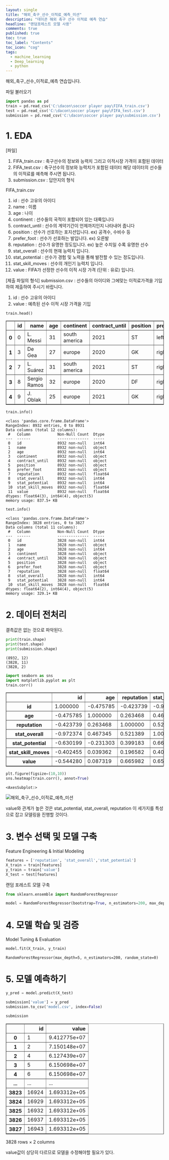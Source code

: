 ```yaml
---
layout: single
title: "해외_축구_선수_이적료_예측_미션"
description: "데이콘 해외 축구 선수 이적료 예측 연습"
headline: "랜덤포레스트 모델 사용"
comments: true
published: true
toc: true
toc_label: "Contents"
toc_icon: "cog"
tags:
  - machine_learning
  - Deep_learning
  - python
---
```


해외_축구_선수_이적료_예측 연습입니다.


파일 불러오기


```python
import pandas as pd
train = pd.read_csv('C:\dacon\soccer player pay\FIFA_train.csv')
test = pd.read_csv('C:\dacon\soccer player pay\FIFA_test.csv')
submission = pd.read_csv('C:\dacon\soccer player pay\submission.csv')
```

# 1. EDA

[파일]
1. FIFA_train.csv : 축구선수의 정보와 능력치 그리고 이적시장 가격이 포함된 데이터
2. FIFA_test.csv : 축구선수의 정보와 능력치가 포함된 데이터 해당 데이터의 선수들의 이적료를 예측해 주시면 됩니다.
3. submission.csv : 답안지의 형식

FIFA_train.csv
1. id : 선수 고유의 아이디
2. name : 이름
3. age : 나이
4. continent : 선수들의 국적이 포함되어 있는 대륙입니다
5. contract_until : 선수의 계약기간이 언제까지인지 나타내어 줍니다
6. position : 선수가 선호하는 포지션입니다. ex) 공격수, 수비수 등
7. prefer_foot : 선수가 선호하는 발입니다. ex) 오른발
8. reputation : 선수가 유명한 정도입니다. ex) 높은 수치일 수록 유명한 선수
9. stat_overall : 선수의 현재 능력치 입니다.
10. stat_potential : 선수가 경험 및 노력을 통해 발전할 수 있는 정도입니다.
11. stat_skill_moves : 선수의 개인기 능력치 입니다.
12. value : FIFA가 선정한 선수의 이적 시장 가격 (단위 : 유로) 입니다.

[제출 파일의 형식]
submission.csv : 선수들의 아이디와 그에맞는 이적료가격을 기입하여 제출하여 주시기 바랍니다.

1. id : 선수 고유의 아이디
2. value : 예측된 선수 이적 시장 가격을 기입 


```python
train.head()
```




<div>
<style scoped>
    .dataframe tbody tr th:only-of-type {
        vertical-align: middle;
    }

    .dataframe tbody tr th {
        vertical-align: top;
    }

    .dataframe thead th {
        text-align: right;
    }
</style>
<table border="1" class="dataframe">
  <thead>
    <tr style="text-align: right;">
      <th></th>
      <th>id</th>
      <th>name</th>
      <th>age</th>
      <th>continent</th>
      <th>contract_until</th>
      <th>position</th>
      <th>prefer_foot</th>
      <th>reputation</th>
      <th>stat_overall</th>
      <th>stat_potential</th>
      <th>stat_skill_moves</th>
      <th>value</th>
    </tr>
  </thead>
  <tbody>
    <tr>
      <th>0</th>
      <td>0</td>
      <td>L. Messi</td>
      <td>31</td>
      <td>south america</td>
      <td>2021</td>
      <td>ST</td>
      <td>left</td>
      <td>5.0</td>
      <td>94</td>
      <td>94</td>
      <td>4.0</td>
      <td>110500000.0</td>
    </tr>
    <tr>
      <th>1</th>
      <td>3</td>
      <td>De Gea</td>
      <td>27</td>
      <td>europe</td>
      <td>2020</td>
      <td>GK</td>
      <td>right</td>
      <td>4.0</td>
      <td>91</td>
      <td>93</td>
      <td>1.0</td>
      <td>72000000.0</td>
    </tr>
    <tr>
      <th>2</th>
      <td>7</td>
      <td>L. Suárez</td>
      <td>31</td>
      <td>south america</td>
      <td>2021</td>
      <td>ST</td>
      <td>right</td>
      <td>5.0</td>
      <td>91</td>
      <td>91</td>
      <td>3.0</td>
      <td>80000000.0</td>
    </tr>
    <tr>
      <th>3</th>
      <td>8</td>
      <td>Sergio Ramos</td>
      <td>32</td>
      <td>europe</td>
      <td>2020</td>
      <td>DF</td>
      <td>right</td>
      <td>4.0</td>
      <td>91</td>
      <td>91</td>
      <td>3.0</td>
      <td>51000000.0</td>
    </tr>
    <tr>
      <th>4</th>
      <td>9</td>
      <td>J. Oblak</td>
      <td>25</td>
      <td>europe</td>
      <td>2021</td>
      <td>GK</td>
      <td>right</td>
      <td>3.0</td>
      <td>90</td>
      <td>93</td>
      <td>1.0</td>
      <td>68000000.0</td>
    </tr>
  </tbody>
</table>
</div>




```python
train.info()
```

    <class 'pandas.core.frame.DataFrame'>
    RangeIndex: 8932 entries, 0 to 8931
    Data columns (total 12 columns):
     #   Column            Non-Null Count  Dtype  
    ---  ------            --------------  -----  
     0   id                8932 non-null   int64  
     1   name              8932 non-null   object 
     2   age               8932 non-null   int64  
     3   continent         8932 non-null   object 
     4   contract_until    8932 non-null   object 
     5   position          8932 non-null   object 
     6   prefer_foot       8932 non-null   object 
     7   reputation        8932 non-null   float64
     8   stat_overall      8932 non-null   int64  
     9   stat_potential    8932 non-null   int64  
     10  stat_skill_moves  8932 non-null   float64
     11  value             8932 non-null   float64
    dtypes: float64(3), int64(4), object(5)
    memory usage: 837.5+ KB
    


```python
test.info()
```

    <class 'pandas.core.frame.DataFrame'>
    RangeIndex: 3828 entries, 0 to 3827
    Data columns (total 11 columns):
     #   Column            Non-Null Count  Dtype  
    ---  ------            --------------  -----  
     0   id                3828 non-null   int64  
     1   name              3828 non-null   object 
     2   age               3828 non-null   int64  
     3   continent         3828 non-null   object 
     4   contract_until    3828 non-null   object 
     5   position          3828 non-null   object 
     6   prefer_foot       3828 non-null   object 
     7   reputation        3828 non-null   float64
     8   stat_overall      3828 non-null   int64  
     9   stat_potential    3828 non-null   int64  
     10  stat_skill_moves  3828 non-null   float64
    dtypes: float64(2), int64(4), object(5)
    memory usage: 329.1+ KB
    

# 2. 데이터 전처리

결측값은 없는 것으로 파악된다.


```python
print(train.shape)
print(test.shape)
print(submission.shape)
```

    (8932, 12)
    (3828, 11)
    (3828, 2)
    


```python
import seaborn as sns
import matplotlib.pyplot as plt
train.corr()
```




<div>
<style scoped>
    .dataframe tbody tr th:only-of-type {
        vertical-align: middle;
    }

    .dataframe tbody tr th {
        vertical-align: top;
    }

    .dataframe thead th {
        text-align: right;
    }
</style>
<table border="1" class="dataframe">
  <thead>
    <tr style="text-align: right;">
      <th></th>
      <th>id</th>
      <th>age</th>
      <th>reputation</th>
      <th>stat_overall</th>
      <th>stat_potential</th>
      <th>stat_skill_moves</th>
      <th>value</th>
    </tr>
  </thead>
  <tbody>
    <tr>
      <th>id</th>
      <td>1.000000</td>
      <td>-0.475785</td>
      <td>-0.423739</td>
      <td>-0.972374</td>
      <td>-0.630199</td>
      <td>-0.402455</td>
      <td>-0.544280</td>
    </tr>
    <tr>
      <th>age</th>
      <td>-0.475785</td>
      <td>1.000000</td>
      <td>0.263468</td>
      <td>0.467345</td>
      <td>-0.231303</td>
      <td>0.039362</td>
      <td>0.087319</td>
    </tr>
    <tr>
      <th>reputation</th>
      <td>-0.423739</td>
      <td>0.263468</td>
      <td>1.000000</td>
      <td>0.521389</td>
      <td>0.399183</td>
      <td>0.196582</td>
      <td>0.665982</td>
    </tr>
    <tr>
      <th>stat_overall</th>
      <td>-0.972374</td>
      <td>0.467345</td>
      <td>0.521389</td>
      <td>1.000000</td>
      <td>0.665453</td>
      <td>0.400164</td>
      <td>0.658444</td>
    </tr>
    <tr>
      <th>stat_potential</th>
      <td>-0.630199</td>
      <td>-0.231303</td>
      <td>0.399183</td>
      <td>0.665453</td>
      <td>1.000000</td>
      <td>0.332578</td>
      <td>0.611907</td>
    </tr>
    <tr>
      <th>stat_skill_moves</th>
      <td>-0.402455</td>
      <td>0.039362</td>
      <td>0.196582</td>
      <td>0.400164</td>
      <td>0.332578</td>
      <td>1.000000</td>
      <td>0.298500</td>
    </tr>
    <tr>
      <th>value</th>
      <td>-0.544280</td>
      <td>0.087319</td>
      <td>0.665982</td>
      <td>0.658444</td>
      <td>0.611907</td>
      <td>0.298500</td>
      <td>1.000000</td>
    </tr>
  </tbody>
</table>
</div>




```python
plt.figure(figsize=(10,10))
sns.heatmap(train.corr(), annot=True)
```




    <AxesSubplot:>




    
![해외_축구_선수_이적료_예측_미션](https://user-images.githubusercontent.com/79041564/125191540-ee325f00-e27d-11eb-9713-c04476d38ced.png)

    


value와 관계가 높은 것은 stat_potential, stat_overall, reputation 이 세가지를 특성으로 잡고 모델링을 진행할 것이다.

# 3. 변수 선택 및 모델 구축
Feature Engineering & Initial Modeling


```python
features = ['reputation', 'stat_overall','stat_potential']
X_train = train[features]
y_train = train['value']
X_test = test[features]
```

랜덤 포레스트 모델 구축


```python
from sklearn.ensemble import RandomForestRegressor

model = RandomForestRegressor(bootstrap=True, n_estimators=200, max_depth=5, random_state=0)
```

# 4. 모델 학습 및 검증
Model Tuning & Evaluation


```python
model.fit(X_train, y_train)
```




    RandomForestRegressor(max_depth=5, n_estimators=200, random_state=0)



# 5. 모델 예측하기


```python
y_pred = model.predict(X_test)
```


```python
submission['value'] = y_pred
submission.to_csv('model.csv', index=False)
```


```python
submission
```




<div>
<style scoped>
    .dataframe tbody tr th:only-of-type {
        vertical-align: middle;
    }

    .dataframe tbody tr th {
        vertical-align: top;
    }

    .dataframe thead th {
        text-align: right;
    }
</style>
<table border="1" class="dataframe">
  <thead>
    <tr style="text-align: right;">
      <th></th>
      <th>id</th>
      <th>value</th>
    </tr>
  </thead>
  <tbody>
    <tr>
      <th>0</th>
      <td>1</td>
      <td>9.412775e+07</td>
    </tr>
    <tr>
      <th>1</th>
      <td>2</td>
      <td>7.150148e+07</td>
    </tr>
    <tr>
      <th>2</th>
      <td>4</td>
      <td>6.127439e+07</td>
    </tr>
    <tr>
      <th>3</th>
      <td>5</td>
      <td>6.150698e+07</td>
    </tr>
    <tr>
      <th>4</th>
      <td>6</td>
      <td>6.150698e+07</td>
    </tr>
    <tr>
      <th>...</th>
      <td>...</td>
      <td>...</td>
    </tr>
    <tr>
      <th>3823</th>
      <td>16924</td>
      <td>1.693312e+05</td>
    </tr>
    <tr>
      <th>3824</th>
      <td>16929</td>
      <td>1.693312e+05</td>
    </tr>
    <tr>
      <th>3825</th>
      <td>16932</td>
      <td>1.693312e+05</td>
    </tr>
    <tr>
      <th>3826</th>
      <td>16937</td>
      <td>1.693312e+05</td>
    </tr>
    <tr>
      <th>3827</th>
      <td>16943</td>
      <td>1.693312e+05</td>
    </tr>
  </tbody>
</table>
<p>3828 rows × 2 columns</p>
</div>



value값이 상당히 다르므로 모델을 수정해야할 필요가 있다.
